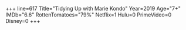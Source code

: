 +++
line=617
Title="Tidying Up with Marie Kondo"
Year=2019
Age="7+"
IMDb="6.6"
RottenTomatoes="79%"
Netflix=1
Hulu=0
PrimeVideo=0
Disney=0
+++


